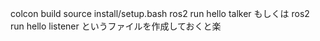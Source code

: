 colcon build
source install/setup.bash
ros2 run hello talker もしくは ros2 run hello listener
というファイルを作成しておくと楽

